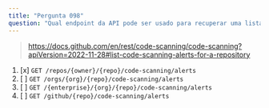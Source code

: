 ```yaml
---
title: "Pergunta 098"
question: "Qual endpoint da API pode ser usado para recuperar uma lista de todos os alertas de análise de código para um repositório?"
---
```


> https://docs.github.com/en/rest/code-scanning/code-scanning?apiVersion=2022-11-28#list-code-scanning-alerts-for-a-repository
1. [x] `GET /repos/{owner}/{repo}/code-scanning/alerts`
1. [ ] `GET /orgs/{org}/{repo}/code-scanning/alerts`
1. [ ] `GET /{enterprise}/{org}/{repo}/code-scanning/alerts`
1. [ ] `GET /github/{repo}/code-scanning/alerts`
